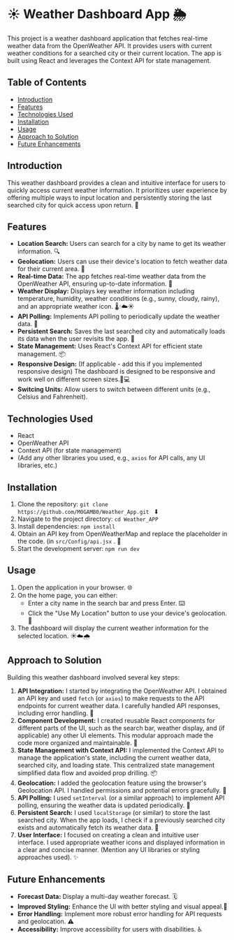 # ☀️ Weather Dashboard App 🌦️

This project is a weather dashboard application that fetches real-time weather data from the OpenWeather API. It provides users with current weather conditions for a searched city or their current location.  The app is built using React and leverages the Context API for state management.

## Table of Contents

- [Introduction](#introduction)
- [Features](#features)
- [Technologies Used](#technologies-used)
- [Installation](#installation)
- [Usage](#usage)
- [Approach to Solution](#approach-to-solution)
- [Future Enhancements](#future-enhancements)

## Introduction

This weather dashboard provides a clean and intuitive interface for users to quickly access current weather information.  It prioritizes user experience by offering multiple ways to input location and persistently storing the last searched city for quick access upon return. 🚀

## Features

- **Location Search:** Users can search for a city by name to get its weather information. 🔍
- **Geolocation:** Users can use their device's location to fetch weather data for their current area. 📍
- **Real-time Data:** The app fetches real-time weather data from the OpenWeather API, ensuring up-to-date information. 🔄
- **Weather Display:** Displays key weather information including temperature, humidity, weather conditions (e.g., sunny, cloudy, rainy), and an appropriate weather icon. 🌡️💧☁️☀️
- **API Polling:** Implements API polling to periodically update the weather data. 📡
- **Persistent Search:** Saves the last searched city and automatically loads its data when the user revisits the app. 💾
- **State Management:** Uses React's Context API for efficient state management. 📦
- **Responsive Design:** (If applicable - add this if you implemented responsive design) The dashboard is designed to be responsive and work well on different screen sizes.📱💻
- **Switcing Units:** Allow users to switch between different units (e.g., Celsius and Fahrenheit).

## Technologies Used

- React
- OpenWeather API
- Context API (for state management)
- (Add any other libraries you used, e.g., `axios` for API calls, any UI libraries, etc.)

## Installation

1. Clone the repository: ```git clone https://github.com/M0GAMB0/Weather_App.git ``` ⬇
2. Navigate to the project directory: ```cd Weather_APP``` 
3. Install dependencies: ```npm install```
4. Obtain an API key from OpenWeatherMap and replace the placeholder in the code.  (in `src/Config/api.jsx` . 🔑
5. Start the development server: ```npm run dev```

## Usage

1. Open the application in your browser. 🌐
2. On the home page, you can either:
    - Enter a city name in the search bar and press Enter. ⌨️
    - Click the "Use My Location" button to use your device's geolocation. 📍
3. The dashboard will display the current weather information for the selected location. ☀️☁️🌧️

## Approach to Solution

Building this weather dashboard involved several key steps:

1. **API Integration:** I started by integrating the OpenWeather API.  I obtained an API key and used `fetch` (or `axios`) to make requests to the API endpoints for current weather data. I carefully handled API responses, including error handling. 🔌
2. **Component Development:** I created reusable React components for different parts of the UI, such as the search bar, weather display, and (if applicable) any other UI elements. This modular approach made the code more organized and maintainable. 🧩
3. **State Management with Context API:** I implemented the Context API to manage the application's state, including the current weather data, searched city, and loading state. This centralized state management simplified data flow and avoided prop drilling. 📦
4. **Geolocation:** I added the geolocation feature using the browser's Geolocation API. I handled permissions and potential errors gracefully. 📍
5. **API Polling:** I used `setInterval` (or a similar approach) to implement API polling, ensuring the weather data is updated periodically. 🔄
6. **Persistent Search:**  I used `localStorage` (or similar) to store the last searched city.  When the app loads, I check if a previously searched city exists and automatically fetch its weather data. 💾
7. **User Interface:** I focused on creating a clean and intuitive user interface. I used appropriate weather icons and displayed information in a clear and concise manner. (Mention any UI libraries or styling approaches used). ✨

## Future Enhancements

- **Forecast Data:** Display a multi-day weather forecast. 🗓️
- **Improved Styling:** Enhance the UI with better styling and visual appeal.🎨
- **Error Handling:** Implement more robust error handling for API requests and geolocation. ⚠️
- **Accessibility:** Improve accessibility for users with disabilities. ♿
